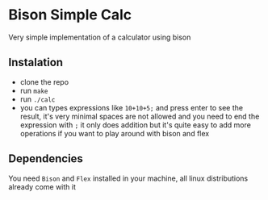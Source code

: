 # Bison Simple Calc

Very simple implementation of a calculator using bison

## Instalation

* clone the repo
* run `make`
* run `./calc`
* you can types expressions like `10+10+5;` and press enter to see the result,
  it's very minimal spaces are not allowed and you need to end the expression with `;`
  it only does addition but it's quite easy to add more operations if you want to play around with 
  bison and flex

## Dependencies

You need `Bison` and `Flex` installed in your machine, all linux distributions already
come with it
